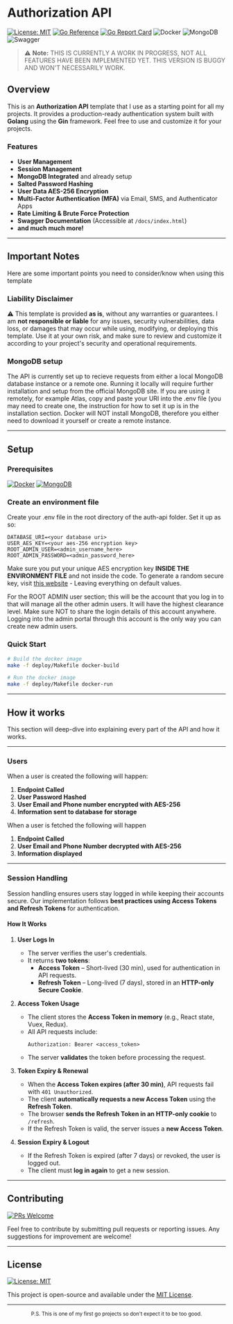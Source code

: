 # Authorization API

[![License: MIT](https://img.shields.io/badge/License-MIT-yellow.svg)](https://opensource.org/licenses/MIT)
[![Go Reference](https://pkg.go.dev/badge/golang.org/x/example.svg)](https://pkg.go.dev/)
[![Go Report Card](https://goreportcard.com/badge/github.com/youruser/auth-api)](https://goreportcard.com/report/github.com/youruser/auth-api)
![Docker](https://img.shields.io/badge/docker-%230db7ed.svg?style=flat&logo=docker&logoColor=white)
![MongoDB](https://img.shields.io/badge/MongoDB-%234ea94b.svg?style=flat&logo=mongodb&logoColor=white)
![Swagger](https://img.shields.io/badge/-Swagger-%23Clojure?style=flat&logo=swagger&logoColor=white)

> ⚠️ **Note:** THIS IS CURRENTLY A WORK IN PROGRESS, NOT ALL FEATURES HAVE BEEN IMPLEMENTED YET. THIS VERSION IS BUGGY AND WON'T NECESSARILY WORK.

## Overview
This is an **Authorization API** template that I use as a starting point for all my projects. It provides a production-ready authentication system built with **Golang** using the **Gin** framework. Feel free to use and customize it for your projects.

### Features
- **User Management**
- **Session Management**
- **MongoDB Integrated** and already setup
- **Salted Password Hashing**
- **User Data AES-256 Encryption**
- **Multi-Factor Authentication (MFA)** via Email, SMS, and Authenticator Apps
- **Rate Limiting & Brute Force Protection**
- **Swagger Documentation** (Accessible at `/docs/index.html`)
- **and much much more!**

---

## Important Notes
Here are some important points you need to consider/know when using this template

### Liability Disclaimer

⚠️ This template is provided **as is**, without any warranties or guarantees. I am **not responsible or liable** for any issues, security vulnerabilities, data loss, or damages that may occur while using, modifying, or deploying this template. Use it at your own risk, and make sure to review and customize it according to your project's security and operational requirements.

### MongoDB setup
The API is currently set up to recieve requests from either a local MongoDB database instance or a remote one. Running it locally will require further installation and setup from the official MongoDB site. If you are using it remotely, for example Atlas, copy and paste your URI into the .env file (you may need to create one, the instruction for how to set it up is in the installation section. Docker will NOT install MongoDB, therefore you either need to download it yourself or create a remote instance.

---

## Setup

### Prerequisites

[![Docker](https://img.shields.io/badge/docker-%230db7ed.svg?style=for-the-badge&logo=docker&logoColor=white)](https://www.docker.com/products/docker-desktop/)
[![MongoDB](https://img.shields.io/badge/MongoDB-%234ea94b.svg?style=for-the-badge&logo=mongodb&logoColor=white)](https://www.mongodb.com/)

### Create an environment file
Create your .env file in the root directory of the auth-api folder.
Set it up as so:

```env
DATABASE_URI=<your database uri>
USER_AES_KEY=<your aes-256 encryption key>
ROOT_ADMIN_USER=<admin_username_here>
ROOT_ADMIN_PASSWORD=<admin_password_here>
```

Make sure you put your unique AES encryption key **INSIDE THE ENVIRONMENT FILE** and not inside the code. To generate a random secure key, visit [this website](https://generate-random.org/encryption-key-generator) - Leaving everything on default values.

For the ROOT ADMIN user section; this will be the account that you log in to that will manage all the other admin users. It will have the highest clearance level. Make sure NOT to share the login details of this account anywhere. Logging into the admin portal through this account is the only way you can create new admin users.

### Quick Start

```sh
# Build the docker image
make -f deploy/Makefile docker-build

# Run the docker image
make -f deploy/Makefile docker-run
```

---

## How it works  
This section will deep-dive into explaining every part of the API and how it works.

---

### Users
When a user is created the following will happen:

1. **Endpoint Called**
2. **User Password Hashed**
3. **User Email and Phone number encrypted with AES-256**
4. **Information sent to database for storage**

When a user is fetched the following will happen

1. **Endpoint Called**
2. **User Email and Phone Number decrypted with AES-256**
3. **Information displayed** 

---

### Session Handling

Session handling ensures users stay logged in while keeping their accounts secure. Our implementation follows **best practices using Access Tokens and Refresh Tokens** for authentication.  

#### **How It Works**  

1. **User Logs In**  
   - The server verifies the user's credentials.  
   - It returns **two tokens**:  
     - **Access Token** – Short-lived (30 min), used for authentication in API requests.  
     - **Refresh Token** – Long-lived (7 days), stored in an **HTTP-only Secure Cookie**.  

2. **Access Token Usage**  
   - The client stores the **Access Token in memory** (e.g., React state, Vuex, Redux).  
   - All API requests include:  
     ```
     Authorization: Bearer <access_token>
     ```
   - The server **validates** the token before processing the request.  

3. **Token Expiry & Renewal**  
   - When the **Access Token expires (after 30 min)**, API requests fail with `401 Unauthorized`.  
   - The client **automatically requests a new Access Token** using the **Refresh Token**.  
   - The browser **sends the Refresh Token in an HTTP-only cookie** to `/refresh`.  
   - If the Refresh Token is valid, the server issues a **new Access Token**.  

4. **Session Expiry & Logout**  
   - If the Refresh Token is expired (after 7 days) or revoked, the user is logged out.  
   - The client must **log in again** to get a new session.

---

## Contributing

[![PRs Welcome](https://img.shields.io/badge/PRs-welcome-brightgreen.svg?style=flat-square)](http://makeapullrequest.com)

Feel free to contribute by submitting pull requests or reporting issues. Any suggestions for improvement are welcome!

---

## License

[![License: MIT](https://img.shields.io/badge/License-MIT-yellow.svg)](https://opensource.org/licenses/MIT)

This project is open-source and available under the [MIT License](LICENSE).

---

<div align="center">
<sup>P.S. This is one of my first go projects so don't expect it to be too good.</sup>
</div>
